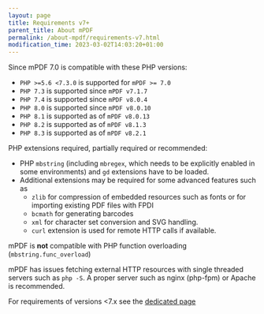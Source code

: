 ```yaml
---
layout: page
title: Requirements v7+
parent_title: About mPDF
permalink: /about-mpdf/requirements-v7.html
modification_time: 2023-03-02T14:03:20+01:00
---
```


Since mPDF 7.0 is compatible with these PHP versions:

  * `PHP >=5.6 <7.3.0` is supported for `mPDF >= 7.0`
  * `PHP 7.3` is supported since `mPDF v7.1.7`
  * `PHP 7.4` is supported since `mPDF v8.0.4`
  * `PHP 8.0` is supported since `mPDF v8.0.10`
  * `PHP 8.1` is supported as of `mPDF v8.0.13`
  * `PHP 8.2` is supported as of `mPDF v8.1.3`
  * `PHP 8.3` is supported as of `mPDF v8.2.1`

PHP extensions required, partially required or recommended:

  * PHP `mbstring` (including `mbregex`, which needs to be explicitly enabled in some environments) and `gd` extensions have to be loaded.
  * Additional extensions may be required for some advanced features such as 
    * `zlib` for compression of embedded resources such as fonts or for importing existing PDF files with FPDI
    * `bcmath` for generating barcodes
    * `xml` for character set conversion and SVG handling.
    * `curl` extension is used for remote HTTP calls if available.

mPDF is **not** compatible with PHP function overloading (`mbstring.func_overload`)

mPDF has issues fetching external HTTP resources with single threaded servers such as `php -S`. A proper server such as nginx (php-fpm) or Apache is recommended.

For requirements of versions <7.x see the [dedicated page](https://mpdf.github.io/about-mpdf/requirements-v5.html)
